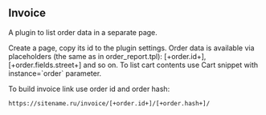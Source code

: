 ## Invoice

A plugin to list order data in a separate page.

Create a page, copy its id to the plugin settings.
Order data is available via placeholders (the same as in order_report.tpl): [+order.id+], [+order.fields.street+] and so on. 
To list cart contents use Cart snippet with instance=\`order\` parameter.

To build invoice link use order id and order hash:
```
https://sitename.ru/invoice/[+order.id+]/[+order.hash+]/
```
